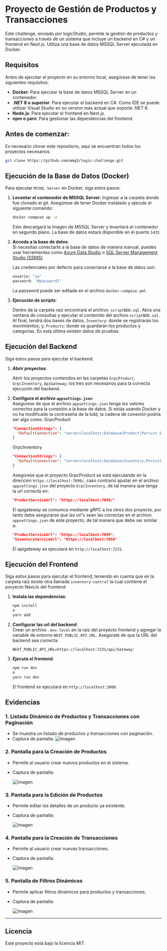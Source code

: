 # Proyecto de Gestión de Productos y Transacciones

Este challenge, enviado por logicStudio, permite la gestión de productos y transacciones a través de un sistema que incluye un backend en C# y un frontend en Next.js. Utiliza una base de datos MSSQL Server ejecutada en Docker.

## Requisitos

Antes de ejecutar el proyecto en su entorno local, asegúrese de tener los siguientes requisitos:

- **Docker**: Para ejecutar la base de datos MSSQL Server en un contenedor.
- **.NET 8 o superior**: Para ejecutar el backend en C#. Como IDE se puede utilizar Visual Studio en su version más actual que soporte .NET 8.
- **Node.js**: Para ejecutar el frontend en Next.js.
- **npm o yarn**: Para gestionar las dependencias del frontend.

## Antes de comenzar:

Es necesario clonar este repositorio, aquí se encuentran todos los proyectos necesarios:
```bash
git clone https://github.com/mmg3/logic-challenge.git
```

## Ejecución de la Base de Datos (Docker)

Para ejecutar `MSSQL Server` en Docker, siga estos pasos:

1. **Levantar el contenedor de MSSQL Server**:
   Ingresar a la carpeta donde fue clonado el git.
   Asegúrese de tener Docker instalado y ejecute el siguiente comando:
    ```bash
    docker-compose up -d
    ```

   Esto descargará la imagen de MSSQL Server y levantará el contenedor en segundo plano. La base de datos estará disponible en el puerto `1433`.

3. **Acceda a la base de datos**:  
   Si necesitas conectarte a la base de datos de manera manual, puedes usar herramientas como [Azure Data Studio](https://aka.ms/azuredatastudio) o [SQL Server Management Studio (SSMS)](https://aka.ms/ssms).

   Las credenciales por defecto para conectarse a la base de datos son:
   ```bash
   usuario: "sa"
   password: "#password1"
    ```

   La password puede ser editada en el archivo `docker-compose.yml`.

4. **Ejecución de scripts**:

   Dentro de la carpeta raiz encontrará el archivo: `scriptBDD.sql`.
   Abra una ventana de consultas y ejecutar el contenido del archivo `scriptBDD.sql`.
   Al final, tendrá dos bases de datos, `Inventory`: donde se registrarán los movimientos; y, `Products`: donde se guardarán los productos y categorias. En esta última existen datos de pruebas.

   
## Ejecución del Backend

Siga estos pasos para ejecutar el backend:

1. **Abrir proyectos**:

    Abrir los proyectos contenidos en las carpetas `GrpcProduct`, `GrpcInventory`, `ApiGateway`; los tres son necesarios para la correcta ejecución del backend.

2. **Configura el archivo `appsettings.json`**:  
   Asegúrese de que el archivo `appsettings.json` tenga los valores correctos para la conexión a la base de datos. Si estás usando Docker y no ha modificado la contraseña de la bdd, la cadena de conexión podría ser algo como:
   GrpcProduct
    ```json
    "ConnectionStrings": {
      "DefaultConnection": "server=localhost;Database=Product;Persist Security Info=False;User ID=sa;Password=#password1;TrustServerCertificate=true;MultipleActiveResultSets=true"
    }
    ```
    
   GrpcInventory
    ```json
    "ConnectionStrings": {
      "DefaultConnection": "server=localhost;Database=Inventory;Persist Security Info=False;User ID=sa;Password=#password1;TrustServerCertificate=true;MultipleActiveResultSets=true"
    }
    ```

   Asegúrese que el proyecto GrpcProduct se está ejecutando en la direccion `https://localhost:7099/`, caso contrario ajustar en el archivo `appsettings.json` del proyecto `GrpcInventory`, de tal manera que tenga la url correcta en:
   
    ```json
    "ProductServiceUrl": "https://localhost:7099/"
    ```

   El apigateway se comunica mediante gRPC a los otros dos proyecto, por tanto debe asegurarse que las url's sean las correctas en el archivo `appsettings.json` de este proyecto, de tal manera que debe ser similar a:

    ```json
    "ProductServiceUrl": "https://localhost:7099",
    "InventoryServiceUrl": "https://localhost:7056"
    ```
    
   El apigateway se ejecutará en `http://localhost:7231`.

## Ejecución del Frontend

Siga estos pasos para ejecutar el frontend, teniendo en cuenta que en la carpeta raiz existe otra llamada `inventory-control` la cual contiene el poryecto NextJs del frontend:

1. **Instala las dependencias**:
    ```bash
    npm install
    ó
    yarn add
    ```

2. **Configurar las url del backend**:  
   Crear un archivo `.env.local` en la raíz del proyecto frontend y agregar la variable de entorno `NEXT_PUBLIC_API_URL`. Asegúrate de que la URL del backend sea correcta:
    ```env
    NEXT_PUBLIC_API_URL=https://localhost:7231/api/Gateway'
    ```

4. **Ejecuta el frontend**:
    ```bash
    npm run dev
    ó
    yarn run dev
    ```

   El frontend se ejecutará en `http://localhost:3000`.


## Evidencias

### 1. **Listado Dinámico de Productos y Transacciones con Paginación**
   - Se muestra un listado de productos y transacciones con paginación.
   - Captura de pantalla:
      ![imagen](https://github.com/user-attachments/assets/90392201-c60b-4293-8fac-4fe28d830b82)

### 2. **Pantalla para la Creación de Productos**
   - Permite al usuario crear nuevos productos en el sistema.
   - Captura de pantalla:

     ![imagen](https://github.com/user-attachments/assets/a5b54f3a-85e6-46e9-91ac-555e6618d8bc)


### 3. **Pantalla para la Edición de Productos**
   - Permite editar los detalles de un producto ya existente.
   - Captura de pantalla:

     ![imagen](https://github.com/user-attachments/assets/5274b6bd-abff-4eb7-99ce-03830615ef52)

### 4. **Pantalla para la Creación de Transacciones**
   - Permite al usuario crear nuevas transacciones.
   - Captura de pantalla:

     ![imagen](https://github.com/user-attachments/assets/7e680329-ee6e-4684-a37b-2c4aa075a617)


### 5. **Pantalla de Filtros Dinámicos**
   - Permite aplicar filtros dinámicos para productos y transacciones.
   - Captura de pantalla:

     ![imagen](https://github.com/user-attachments/assets/55dcad74-6d04-478a-94da-64d9916f0d15)


---

## Licencia

Este proyecto está bajo la licencia MIT.
